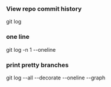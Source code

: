 ### View repo commit history

 git log	
 
### one line

 git log -n 1 --oneline


### print pretty branches

 git log --all --decorate --oneline --graph


